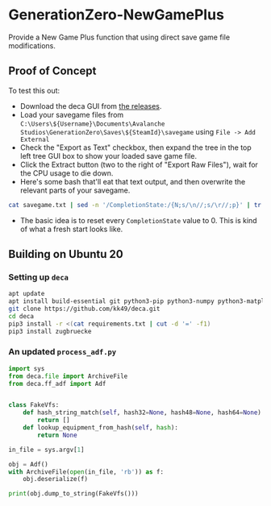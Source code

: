 # GenerationZero-NewGamePlus
Provide a New Game Plus function that using direct save game file modifications.

## Proof of Concept

To test this out:

- Download the deca GUI from [the releases](https://github.com/kk49/deca/releases).
- Load your savegame files from `C:\Users\${Username}\Documents\Avalanche Studios\GenerationZero\Saves\${SteamId}\savegame` using `File -> Add External`
- Check the "Export as Text" checkbox, then expand the tree in the top left tree GUI box to show your loaded save game file.
- Click the Extract button (two to the right of  "Export Raw Files"), wait for the CPU usage to die down.
- Here's some bash that'll eat that text output, and then overwrite the relevant parts of your savegame.

```bash
cat savegame.txt | sed -n '/CompletionState:/{N;s/\n//;s/\r//;p}' | tr -s ' ' | grep "CompletionState:" | sed 's/^.*Data Offset: \([0-9]*\)[^0-9].*$/\1/' | while read offset; do dd if=/dev/zero of=savegame.reset bs=1 count=1 conv=notrunc seek=$offset 2>/dev/null >/dev/null; echo "$offset"; done | pv -l -s 700 > /dev/null
```
  
  - The basic idea is to reset every `CompletionState` value to 0. This is kind of what a fresh start looks like.

## Building on Ubuntu 20

### Setting up `deca`

```bash
apt update
apt install build-essential git python3-pip python3-numpy python3-matplotlib
git clone https://github.com/kk49/deca.git
cd deca
pip3 install -r <(cat requirements.txt | cut -d '=' -f1)
pip3 install zugbruecke
```

### An updated `process_adf.py`

```python
import sys
from deca.file import ArchiveFile
from deca.ff_adf import Adf


class FakeVfs:
    def hash_string_match(self, hash32=None, hash48=None, hash64=None):
        return []
    def lookup_equipment_from_hash(self, hash):
        return None

in_file = sys.argv[1]

obj = Adf()
with ArchiveFile(open(in_file, 'rb')) as f:
    obj.deserialize(f)

print(obj.dump_to_string(FakeVfs()))
```
